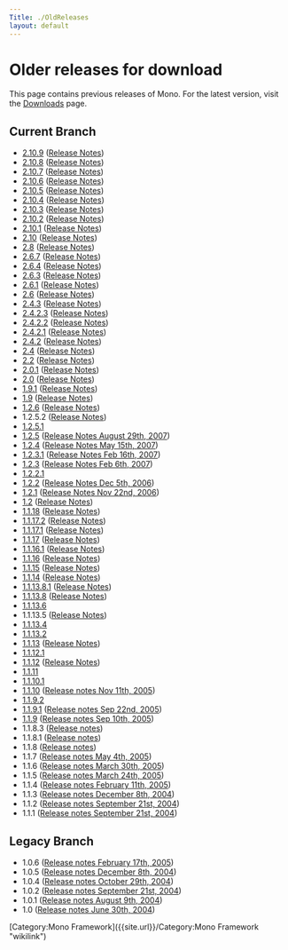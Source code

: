 ```yaml
---
Title: ./OldReleases
layout: default
---
```


Older releases for download
===========================

This page contains previous releases of Mono. For the latest version,
visit the [Downloads]({{site.url}}/Downloads "wikilink") page.

Current Branch
--------------

-   [2.10.9](http://download.mono-project.com/archive/2.10.9/download/)
    ([Release Notes](http://go-mono.com/archive/2.10.9))
-   [2.10.8](http://download.mono-project.com/archive/2.10.8/download/)
    ([Release Notes](http://go-mono.com/archive/2.10.8))
-   [2.10.7](http://download.mono-project.com/archive/2.10.7/download/)
    ([Release Notes](http://go-mono.com/archive/2.10.7))
-   [2.10.6](http://download.mono-project.com/archive/2.10.6/download/)
    ([Release Notes](http://go-mono.com/archive/2.10.6))
-   [2.10.5](http://download.mono-project.com/archive/2.10.5/download/)
    ([Release Notes](http://go-mono.com/archive/2.10.5))
-   [2.10.4](http://download.mono-project.com/archive/2.10.4/download/)
    ([Release Notes](http://go-mono.com/archive/2.10.4))
-   [2.10.3](http://download.mono-project.com/archive/2.10.3/download/)
    ([Release Notes](http://go-mono.com/archive/2.10.3))
-   [2.10.2](http://download.mono-project.com/archive/2.10.2/download/)
    ([Release Notes](http://go-mono.com/archive/2.10.2))
-   [2.10.1](http://download.mono-project.com/archive/2.10.1/download/)
    ([Release Notes](http://go-mono.com/archive/2.10.1))
-   [2.10](http://download.mono-project.com/archive/2.10/download/)
    ([Release Notes](http://go-mono.com/archive/2.10))
-   [2.8](http://download.mono-project.com/archive/2.8/download/)
    ([Release Notes](http://go-mono.com/archive/2.8))
-   [2.6.7](http://download.mono-project.com/archive/2.6.7/download/)
    ([Release Notes](http://go-mono.com/archive/2.6.7))
-   [2.6.4](http://download.mono-project.com/archive/2.6.4/download/)
    ([Release Notes](http://go-mono.com/archive/2.6.4))
-   [2.6.3](http://download.mono-project.com/archive/2.6.3/download/)
    ([Release Notes](http://go-mono.com/archive/2.6.3))
-   [2.6.1](http://download.mono-project.com/archive/2.6.1/download/)
    ([Release Notes](http://go-mono.com/archive/2.6.1))
-   [2.6](http://download.mono-project.com/archive/2.6/download/)
    ([Release Notes](http://go-mono.com/archive/2.6))
-   [2.4.3](http://download.mono-project.com/archive/2.4.3/download/)
    ([Release Notes](http://go-mono.com/archive/2.4.3))
-   [2.4.2.3](http://download.mono-project.com/archive/2.4.2.3/download/)
    ([Release Notes](http://go-mono.com/archive/2.4.2.3))
-   [2.4.2.2](http://download.mono-project.com/archive/2.4.2.2/download/)
    ([Release Notes](http://go-mono.com/archive/2.4.2.2))
-   [2.4.2.1](http://download.mono-project.com/archive/2.4.2.1/download/)
    ([Release Notes](http://go-mono.com/archive/2.4.2.1))
-   [2.4.2](http://download.mono-project.com/archive/2.4.2/download/)
    ([Release Notes](http://go-mono.com/archive/2.4.2))
-   [2.4](http://download.mono-project.com/archive/2.4/download/)
    ([Release Notes](http://go-mono.com/archive/2.4))
-   [2.2](http://download.mono-project.com/archive/2.2/download/)
    ([Release Notes](http://go-mono.com/archive/2.2))
-   [2.0.1](http://download.mono-project.com/archive/2.0.1/download/)
    ([Release Notes](http://go-mono.com/archive/2.0.1))
-   [2.0](http://download.mono-project.com/archive/2.0/download/)
    ([Release Notes](http://go-mono.com/archive/2.0))
-   [1.9.1](http://download.mono-project.com/archive/1.9.1/download/)
    ([Release Notes](http://go-mono.com/archive/1.9))
-   [1.9](http://download.mono-project.com/archive/1.9/download/)
    ([Release Notes](http://go-mono.com/archive/1.9))
-   [1.2.6](http://download.mono-project.com/archive/1.2.6/download/)
    ([Release Notes](http://go-mono.com/archive/1.2.6))
-   1.2.5.2 ([Release Notes](http://go-mono.com/archive/1.2.5.2))
-   [1.2.5.1](http://download.mono-project.com/archive/1.2.5.1/download/)
-   [1.2.5](http://download.mono-project.com/archive/1.2.5/download/)
    ([Release Notes August 29th,
    2007](http://go-mono.com/archive/1.2.5))
-   [1.2.4](http://download.mono-project.com/archive/1.2.4/download/)
    ([Release Notes May 15th, 2007](http://go-mono.com/archive/1.2.4))
-   [1.2.3.1](http://download.mono-project.com/archive/1.2.3.1/download/)
    ([Release Notes Feb 16th, 2007](http://go-mono.com/archive/1.2.3.1))
-   [1.2.3](http://download.mono-project.com/archive/1.2.3/download/)
    ([Release Notes Feb 6th, 2007](http://go-mono.com/archive/1.2.3))
-   [1.2.2.1](http://go-mono.com/archive/1.2.2.1/download/)
-   [1.2.2](http://download.mono-project.com/archive/1.2.2/download/)
    ([Release Notes Dec 5th, 2006](http://go-mono.com/archive/1.2.2))
-   [1.2.1](http://download.mono-project.com/archive/1.2.1/download/)
    ([Release Notes Nov 22nd, 2006](http://go-mono.com/archive/1.2.1))
-   [1.2](http://download.mono-project.com/archive/1.2/download/)
    ([Release Notes](http://go-mono.com/archive/1.2))
-   [1.1.18](http://download.mono-project.com/archive/1.1.18/download/)
    ([Release Notes](http://go-mono.com/archive/1.1.18))
-   [1.1.17.2](http://download.mono-project.com/archive/1.1.17.2/download/)
    ([Release Notes](http://go-mono.com/archive/1.1.17.2))
-   [1.1.17.1](http://download.mono-project.com/archive/1.1.17.1/download/)
    ([Release Notes](http://go-mono.com/archive/1.1.17.1))
-   [1.1.17](http://download.mono-project.com/archive/1.1.17/download/)
    ([Release Notes](http://go-mono.com/archive/1.1.17))
-   [1.1.16.1](http://download.mono-project.com/archive/1.1.16.1/download/)
    ([Release Notes](http://go-mono.com/archive/1.1.16.1))
-   [1.1.16](http://download.mono-project.com/archive/1.1.16/download/)
    ([Release Notes](http://go-mono.com/archive/1.1.16))
-   [1.1.15](http://download.mono-project.com/archive/1.1.15/download/)
    ([Release Notes](http://go-mono.com/archive/1.1.15))
-   [1.1.14](http://download.mono-project.com/archive/1.1.14/download/)
    ([Release Notes](http://go-mono.com/archive/1.1.14))
-   [1.1.13.8.1](http://download.mono-project.com/archive/1.1.13.8.1/download/)
    ([Release Notes](http://go-mono.com/archive/1.1.13.8.1))
-   [1.1.13.8](http://download.mono-project.com/archive/1.1.13.8/download/)
    ([Release Notes](http://go-mono.com/archive/1.1.13.8))
-   [1.1.13.6](http://download.mono-project.com/archive/1.1.13.6/download/)
-   1.1.13.5 ([Release Notes](http://go-mono.com/archive/1.1.13.5))
-   [1.1.13.4](http://download.mono-project.com/archive/1.1.13.4/download/)
-   [1.1.13.2](http://download.mono-project.com/archive/1.1.13.2/download/)
-   [1.1.13](http://download.mono-project.com/archive/1.1.13/download/)
    ([Release Notes](http://go-mono.com/archive/1.1.13))
-   [1.1.12.1](http://download.mono-project.com/archive/1.1.12.1/download/)
-   [1.1.12](http://download.mono-project.com/archive/1.1.12/download/)
    ([Release Notes](http://go-mono.com/archive/1.1.12))
-   [1.1.11](http://download.mono-project.com/archive/1.1.11/download/)
-   [1.1.10.1](http://download.mono-project.com/archive/1.1.10.1/download/)
-   [1.1.10](http://download.mono-project.com/archive/1.1.10/download/)
    ([Release notes Nov 11th, 2005](http://go-mono.com/archive/1.1.10))
-   [1.1.9.2](http://download.mono-project.com/archive/1.1.9.2/download/)
-   [1.1.9.1](http://download.mono-project.com/archive/1.1.9.1/download/)
    ([Release notes Sep 22nd, 2005](http://go-mono.com/archive/1.1.9.1))
-   [1.1.9](http://download.mono-project.com/archive/1.1.9/download/)
    ([Release notes Sep 10th, 2005](http://go-mono.com/archive/1.1.9))
-   1.1.8.3 ([Release notes](http://go-mono.com/archive/1.1.8.3))
-   1.1.8.1 ([Release notes](http://go-mono.com/archive/1.1.8.1))
-   1.1.8 ([Release notes](http://go-mono.com/archive/1.1.8))
-   1.1.7 ([Release notes May 4th,
    2005](http://go-mono.com/archive/1.1.7))
-   1.1.6 ([Release notes March 30th,
    2005](http://go-mono.com/archive/1.1.6))
-   1.1.5 ([Release notes March 24th,
    2005](http://go-mono.com/archive/1.1.5))
-   1.1.4 ([Release notes February 11th,
    2005](http://go-mono.com/archive/1.1.4))
-   1.1.3 ([Release notes December 8th,
    2004](http://go-mono.com/archive/1.1.3))
-   1.1.2 ([Release notes September 21st,
    2004](http://go-mono.com/archive/1.1.2))
-   1.1.1 ([Release notes September 21st,
    2004](http://go-mono.com/archive/1.1.1))

Legacy Branch
-------------

-   1.0.6 ([Release notes February 17th,
    2005](http://go-mono.com/archive/1.0.6))
-   1.0.5 ([Release notes December 8th,
    2004](http://go-mono.com/archive/1.0.5))
-   1.0.4 ([Release notes October 29th,
    2004](http://go-mono.com/archive/1.0.4))
-   1.0.2 ([Release notes September 21st,
    2004](http://go-mono.com/archive/1.0.2))
-   1.0.1 ([Release notes August 9th,
    2004](http://go-mono.com/archive/1.0.1))
-   1.0 ([Release notes June 30th,
    2004](http://go-mono.com/archive/1.0/))

[Category:Mono Framework]({{site.url}}/Category:Mono Framework "wikilink")

